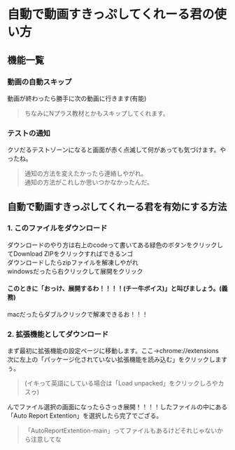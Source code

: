 # 自動で動画すきっぷしてくれーる君の使い方

## 機能一覧

### 動画の自動スキップ
動画が終わったら勝手に次の動画に行きます(有能)
> ちなみにNプラス教材とかもスキップしてくれます。

### テストの通知
クソだるテストゾーンになると画面が赤く点滅して何があっても気づけます。やったね。
> 通知の方法を変えたかったら連絡しやがれ。<br>
> 通知の方法がこれしか思いつかなかったんだ。

## 自動で動画すきっぷしてくれーる君を有効にする方法
### 1. このファイルをダウンロード

ダウンロードのやり方は右上のcodeって書いてある緑色のボタンをクリックしてDownload ZIPをクリックすればできるンゴ<br>
ダウンロードしたらzipファイルを解凍しやがれ<br>
windowsだったら右クリックして展開をクリック<br>
#### このときに「おっけ、展開するわ！！！！(チー牛ボイス)」と叫びましょう。(義務)
macだったらダブルクリックで解凍できるお！！！

### 2. 拡張機能としてダウンロード

まず最初に拡張機能の設定ページに移動します。ここ→chrome://extensions<br>
次に左上の「パッケージ化されていない拡張機能を読み込む」をクリックしますぅ。
> (イキって英語にしている場合は「Load unpacked」をクリックしろやカスゥ)

んでファイル選択の画面になったらさっき展開！！！！したファイルの中にある「Auto Report Extention」を選択したら完了でござる。
> 「AutoReportExtention-main」ってファイルもあるけどそれじゃないから注意してな
